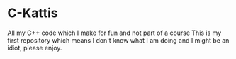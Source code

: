 # C-Kattis
All my C++ code which I make for fun and not part of a course
This is my first repository which means I don't know what I am doing and 
I might be an idiot, please enjoy.
